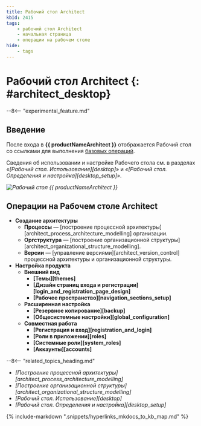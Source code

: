 ```yaml
---
title: Рабочий стол Architect
kbId: 2415
tags:
    - рабочий стол Architect
    - начальная страница
    - операции на рабочем столе
hide:
    - tags
---
```


# Рабочий стол Architect {: #architect_desktop}

--8<-- "experimental_feature.md"

## Введение

После входа в **{{ productNameArchitect }}** отображается Рабочий стол со ссылками для выполнения [базовых операций](#операции-на-рабочем-столе-architect).

Сведения об использовании и настройке Рабочего стола см. в разделах «_[Рабочий стол. Использование][desktop]_» и _«[Рабочий стол. Определения и настройка][desktop_setup]»_.

_![Рабочий стол {{ productNameArchitect }}](architect_desktop.png)_

## Операции на Рабочем столе Architect

* **Создание архитектуры**
    - **Процессы** — [построение процессной архитектуры][architect_process_architecture_modelling] организации.
    - **Оргструктура** — [построение организационной структуры][architect_organizational_structure_modelling].
    - **Версии** — [управление версиями][architect_version_control] процессной архитектуры и организационной структуры.
* **Настройка продукта**
    - **Внешний вид**
        - **[Темы][themes]**
        - **[Дизайн страниц входа и регистрации][login_and_registration_page_design]**
        - **[Рабочее пространство][navigation_sections_setup]**
    - **Расширенная настройка**
        - **[Резервное копирование][backup]**
        - **[Общесистемные настройки][global_configuration]**
    - **Совместная работа**
        - **[Регистрация и вход][registration_and_login]**
        - **[Роли в приложении][roles]**
        - **[Системные роли][system_roles]**
        - **[Аккаунты][accounts]**

<div class="relatedTopics" markdown="block">

--8<-- "related_topics_heading.md"

- _[Построение процессной архитектуры][architect_process_architecture_modelling]_
- _[Построение организационной структуры][architect_organizational_structure_modelling]_
- _[Рабочий стол. Использование][desktop]_
- _[Рабочий стол. Определения и настройка][desktop_setup]_

</div>

{% include-markdown ".snippets/hyperlinks_mkdocs_to_kb_map.md" %}
